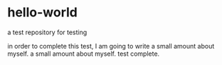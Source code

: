 # hello-world
a test repository for testing

in order to complete this test, I am going to write a small amount about myself.
a small amount about myself.
test complete.
